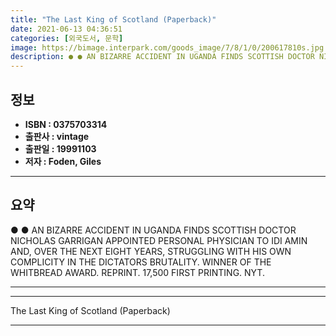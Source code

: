 ```yaml
---
title: "The Last King of Scotland (Paperback)"
date: 2021-06-13 04:36:51
categories: [외국도서, 문학]
image: https://bimage.interpark.com/goods_image/7/8/1/0/200617810s.jpg
description: ● ● AN BIZARRE ACCIDENT IN UGANDA FINDS SCOTTISH DOCTOR NICHOLAS GARRIGAN APPOINTED PERSONAL PHYSICIAN TO IDI AMIN AND, OVER THE NEXT EIGHT YEARS, STRUGGLING
---
```


## **정보**

- **ISBN : 0375703314**
- **출판사 : vintage**
- **출판일 : 19991103**
- **저자 : Foden, Giles**

------



## **요약**

●  ●  AN BIZARRE ACCIDENT IN UGANDA FINDS SCOTTISH DOCTOR NICHOLAS GARRIGAN APPOINTED PERSONAL PHYSICIAN TO IDI AMIN AND, OVER THE NEXT EIGHT YEARS, STRUGGLING WITH HIS OWN COMPLICITY IN THE DICTATORS BRUTALITY. WINNER OF THE WHITBREAD AWARD. REPRINT. 17,500 FIRST PRINTING. NYT.

------



------


The Last King of Scotland (Paperback) 

------



